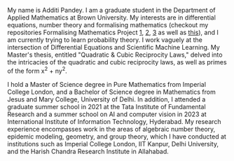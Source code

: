 <p>My name is Additi Pandey. I am a graduate student in the Department of Applied Mathematics at Brown University. My interests are in differential equations, number theory and formalising mathematics (checkout my repositories Formalising Mathematics Project <a href="https://github.com/cyclotomicextension/Formalising-Mathematics-Project-1">1</a>, <a href="https://github.com/cyclotomicextension/Formalising-Mathematics-Project-2">2</a>, <a href="https://github.com/cyclotomicextension/Formalising-Mathematics-Project-3">3</a> as well as <a href="https://xenaproject.wordpress.com/2022/07/29/teaching-formalisation-to-mathematics-undergraduates/">this</a>), and I am currently trying to learn probability theory. I work vaguely at the intersection of Differential Equations and Scientific Machine Learning. My Master's thesis, entitled "Quadratic & Cubic Reciprocity Laws," delved into the intricacies of the quadratic and cubic reciprocity laws, as well as primes of the form x<sup>2</sup> + ny<sup>2</sup>.<p>

<p>I hold a Master of Science degree in Pure Mathematics from Imperial College London, and a Bachelor of Science degree in Mathematics from Jesus and Mary College, University of Delhi. In addition, I attended a graduate summer school in 2021 at the Tata Institute of Fundamental Research and a summer school on AI and computer vision in 2023 at International Institute of Information Technology, Hyderabad. My research experience encompasses work in the areas of algebraic number theory, epidemic modeling, geometry, and group theory, which I have conducted at institutions such as Imperial College London, IIT Kanpur, Delhi University, and the Harish Chandra Research Institute in Allahabad.<p>
<!-- 
<p>This website features my resume, links to my blog, and a selection of projects that I have undertaken in order to explore my diverse interests. If you share any of these interests, I invite you to visit my blog, where I occasionally offer reflections and insights on my academic experiences, as well as provide guidance on the application process for internships. These can be accessed <a href="http://cyclot0micextension.wordpress.com/">here!</a>.<p> -->
